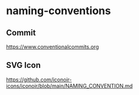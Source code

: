 # naming-conventions

## Commit

https://www.conventionalcommits.org

## SVG Icon

https://github.com/iconoir-icons/iconoir/blob/main/NAMING_CONVENTION.md
